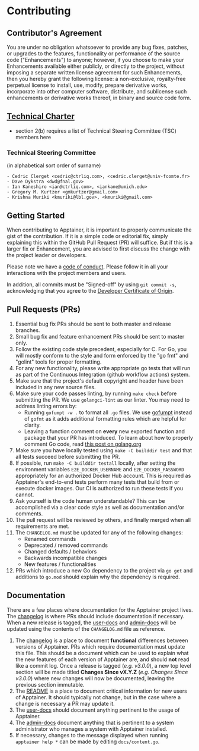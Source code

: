 # Contributing

## Contributor's Agreement

You are under no obligation whatsoever to provide any bug fixes, patches, or
upgrades to the features, functionality or performance of the source code
("Enhancements") to anyone; however, if you choose to make your Enhancements
available either publicly, or directly to the project, without imposing a
separate written license agreement for such Enhancements, then you hereby grant
the following license: a non-exclusive, royalty-free perpetual license to
install, use, modify, prepare derivative works, incorporate into other computer
software, distribute, and sublicense such enhancements or derivative works
thereof, in binary and source code form.

## [Technical Charter](https://apptainer.org/technical-charter)

- section 2(b) requires a list of Technical Steering Committee (TSC) members
here

### Technical Steering Committee

(in alphabetical sort order of surname)

```text
- Cedric Clerget <cedric@ctrliq.com>, <cedric.clerget@univ-fcomte.fr>
- Dave Dykstra <dwd@fnal.gov>
- Ian Kaneshiro <ian@ctrliq.com>, <iankane@umich.edu>
- Gregory M. Kurtzer <gmkurtzer@gmail.com>
- Krishna Muriki <kmuriki@lbl.gov>, <kmuriki@gmail.com>
```

## Getting Started

When contributing to Apptainer, it is important to properly communicate the
gist of the contribution. If it is a simple code or editorial fix, simply
explaining this within the GitHub Pull Request (PR) will suffice. But if this is
a larger fix or Enhancement, you are advised to first discuss the change with
the project leader or developers.

Please note we have a [code of conduct](CODE_OF_CONDUCT.md). Please follow it in
all your interactions with the project members and users.  

In addition, all commits must be "Signed-off" by using `git commit -s`,
acknowledging that you agree to the [Developer Certificate of Origin](DCO.md).  

## Pull Requests (PRs)

1. Essential bug fix PRs should be sent to both master and release branches.
1. Small bug fix and feature enhancement PRs should be sent to master only.
1. Follow the existing code style precedent, especially for C. For Go, you
   will mostly conform to the style and form enforced by the "go fmt" and
   "golint" tools for proper formatting.
1. For any new functionality, please write appropriate go tests that will run as
   part of the Continuous Integration (github workflow actions) system.
1. Make sure that the project's default copyright and header have been included
   in any new source files.
1. Make sure your code passes linting, by running `make check` before submitting
   the PR. We use `golangci-lint` as our linter. You may need to address linting
   errors by:
   - Running `gofumpt -w .` to format all `.go` files. We use
     [gofumpt](https://github.com/mvdan/gofumpt) instead of `gofmt` as it adds
     additional formatting rules which are helpful for clarity.
   - Leaving a function comment on **every** new exported function and package
     that your PR has introduced. To learn about how to properly comment Go
     code, read
     [this post on golang.org](https://golang.org/doc/effective_go.html#commentary)
1. Make sure you have locally tested using `make -C builddir test` and that all
   tests succeed before submitting the PR.
1. If possible, run `make -C builddir testall` locally, after setting the
   environment variables `E2E_DOCKER_USERNAME` and `E2E_DOCKER_PASSWORD`
   appropriately for an authorized Docker Hub account. This is required as
   Apptainer's end-to-end tests perform many tests that build from or execute
   docker images. Our CI is authorized to run these tests if you cannot.
1. Ask yourself is the code human understandable? This can be accomplished via a
   clear code style as well as documentation and/or comments.
1. The pull request will be reviewed by others, and finally merged when all
   requirements are met.
1. The `CHANGELOG.md` must be updated for any of the following changes:
   - Renamed commands
   - Deprecated / removed commands
   - Changed defaults / behaviors
   - Backwards incompatible changes
   - New features / functionalities
1. PRs which introduce a new Go dependency to the project via `go get` and
   additions to `go.mod` should explain why the dependency is required.

## Documentation

There are a few places where documentation for the Apptainer project lives.
The [changelog](CHANGELOG.md) is where PRs should include documentation if
necessary. When a new release is tagged, the
[user-docs](https://apptainer.org/user-docs/master/) and
[admin-docs](https://apptainer.org/admin-docs/master/) will be updated
using the contents of the `CHANGELOG.md` file as reference.

1. The [changelog](CHANGELOG.md) is a place to document **functional**
   differences between versions of Apptainer. PRs which require
   documentation must update this file. This should be a document which can be
   used to explain what the new features of each version of Apptainer are,
   and should **not** read like a commit log. Once a release is tagged (*e.g.
   v3.0.0*), a new top level section will be made titled **Changes Since
   vX.Y.Z** (*e.g. Changes Since v3.0.0*) where new changes will now be
   documented, leaving the previous section immutable.
1. The [README](README.md) is a place to document critical information for new
   users of Apptainer. It should typically not change, but in the case where
   a change is necessary a PR may update it.
1. The [user-docs](https://apptainer.org/user-docs/master/) should
   document anything pertinent to the usage of Apptainer.
1. The [admin-docs](https://apptainer.org/admin-docs/master/)
   document anything that is pertinent to a system administrator who manages a
   system with Apptainer installed.
1. If necessary, changes to the message displayed when running
   `apptainer help *` can be made by editing `docs/content.go`.
